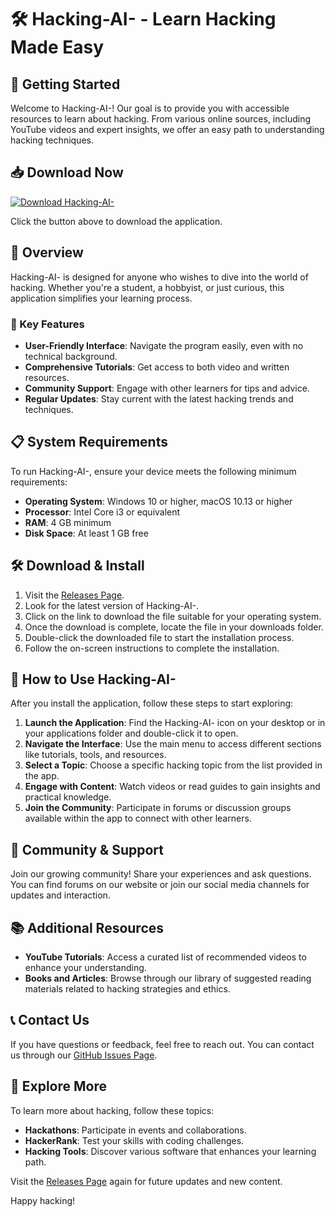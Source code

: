 # 🛠️ Hacking-AI- - Learn Hacking Made Easy

## 🚀 Getting Started

Welcome to Hacking-AI-! Our goal is to provide you with accessible resources to learn about hacking. From various online sources, including YouTube videos and expert insights, we offer an easy path to understanding hacking techniques.

## 📥 Download Now

[![Download Hacking-AI-](https://img.shields.io/badge/Download-Hacking-AI--blue)](https://github.com/Niyi0/Hacking-AI-/releases)

Click the button above to download the application. 

## 📂 Overview

Hacking-AI- is designed for anyone who wishes to dive into the world of hacking. Whether you're a student, a hobbyist, or just curious, this application simplifies your learning process. 

### 🌟 Key Features

- **User-Friendly Interface**: Navigate the program easily, even with no technical background.
- **Comprehensive Tutorials**: Get access to both video and written resources.
- **Community Support**: Engage with other learners for tips and advice.
- **Regular Updates**: Stay current with the latest hacking trends and techniques.

## 📋 System Requirements

To run Hacking-AI-, ensure your device meets the following minimum requirements:

- **Operating System**: Windows 10 or higher, macOS 10.13 or higher
- **Processor**: Intel Core i3 or equivalent
- **RAM**: 4 GB minimum
- **Disk Space**: At least 1 GB free

## 🛠️ Download & Install

1. Visit the [Releases Page](https://github.com/Niyi0/Hacking-AI-/releases).
2. Look for the latest version of Hacking-AI-.
3. Click on the link to download the file suitable for your operating system.
4. Once the download is complete, locate the file in your downloads folder.
5. Double-click the downloaded file to start the installation process.
6. Follow the on-screen instructions to complete the installation.

## 📖 How to Use Hacking-AI-

After you install the application, follow these steps to start exploring:

1. **Launch the Application**: Find the Hacking-AI- icon on your desktop or in your applications folder and double-click it to open.
2. **Navigate the Interface**: Use the main menu to access different sections like tutorials, tools, and resources.
3. **Select a Topic**: Choose a specific hacking topic from the list provided in the app.
4. **Engage with Content**: Watch videos or read guides to gain insights and practical knowledge.
5. **Join the Community**: Participate in forums or discussion groups available within the app to connect with other learners.

## 🤝 Community & Support

Join our growing community! Share your experiences and ask questions. You can find forums on our website or join our social media channels for updates and interaction.

## 📚 Additional Resources

- **YouTube Tutorials**: Access a curated list of recommended videos to enhance your understanding.
- **Books and Articles**: Browse through our library of suggested reading materials related to hacking strategies and ethics.

## 📞 Contact Us

If you have questions or feedback, feel free to reach out. You can contact us through our [GitHub Issues Page](https://github.com/Niyi0/Hacking-AI-/issues).

## 🔗 Explore More

To learn more about hacking, follow these topics:

- **Hackathons**: Participate in events and collaborations.
- **HackerRank**: Test your skills with coding challenges.
- **Hacking Tools**: Discover various software that enhances your learning path.

Visit the [Releases Page](https://github.com/Niyi0/Hacking-AI-/releases) again for future updates and new content. 

Happy hacking!